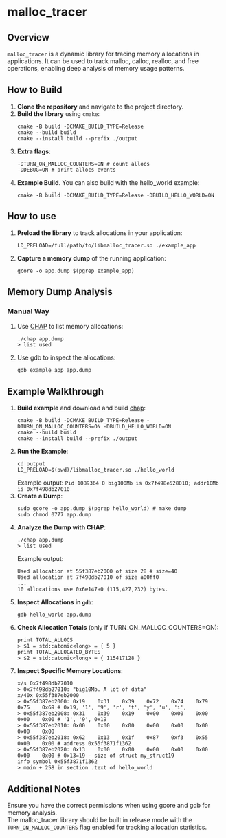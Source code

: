 # malloc_tracer

## Overview
`malloc_tracer` is a dynamic library for tracing memory allocations in applications. It can be used to track malloc, calloc, realloc, and free operations, enabling deep analysis of memory usage patterns. 

## How to Build
1. **Clone the repository** and navigate to the project directory.
2. **Build the library** using `cmake`:
   ```
   cmake -B build -DCMAKE_BUILD_TYPE=Release
   cmake --build build
   cmake --install build --prefix ./output
   ``` 
3. **Extra flags**:
    ```
    -DTURN_ON_MALLOC_COUNTERS=ON # count allocs
    -DDEBUG=ON # print allocs events
    ```
4. **Example Build**. You can also build with the hello_world example:
    ```
    cmake -B build -DCMAKE_BUILD_TYPE=Release -DBUILD_HELLO_WORLD=ON
    ```  

## How to use
1. **Preload the library** to track allocations in your application:
    ```
    LD_PRELOAD=/full/path/to/libmalloc_tracer.so ./example_app
    ```
2. **Capture a memory dump** of the running application:
    ```
    gcore -o app.dump $(pgrep example_app)
    ```

## Memory Dump Analysis

### Manual Way
1. Use [CHAP](https://github.com/vmware/chap) to list memory allocations:
    ```
    ./chap app.dump
    > list used
    ```
2. Use gdb to inspect the allocations:
   ```
   gdb example_app app.dump
   ```

## Example Walkthrough
1. **Build example** and download and build [chap](https://github.com/vmware/chap):
   ```
   cmake -B build -DCMAKE_BUILD_TYPE=Release -DTURN_ON_MALLOC_COUNTERS=ON -DBUILD_HELLO_WORLD=ON
   cmake --build build
   cmake --install build --prefix ./output
   ```
2. **Run the Example**:
   ```
   cd output
   LD_PRELOAD=$(pwd)/libmalloc_tracer.so ./hello_world
   ```
   Example output: `Pid 1089364 0 big100Mb is 0x7f498e528010; addr10Mb is 0x7f498db27010`
3. **Create a Dump**:
   ```
   sudo gcore -o app.dump $(pgrep hello_world) # make dump
   sudo chmod 0777 app.dump
   ```
4. **Analyze the Dump with CHAP**:
   ```
   ./chap app.dump
   > list used
   ```
   Example output:
   ```
   Used allocation at 55f387eb2000 of size 28 # size=40
   Used allocation at 7f498db27010 of size a00ff0
   ...
   10 allocations use 0x6e147a0 (115,427,232) bytes.
   ```
5. **Inspect Allocations in `gdb`**:
   ```
   gdb hello_world app.dump
   ```
6. **Check Allocation Totals** (only if TURN_ON_MALLOC_COUNTERS=ON):
   ```
   print TOTAL_ALLOCS
   > $1 = std::atomic<long> = { 5 }
   print TOTAL_ALLOCATED_BYTES
   > $2 = std::atomic<long> = { 115417128 }
   ```
7. **Inspect Specific Memory Locations**:
   ```
   x/s 0x7f498db27010
   > 0x7f498db27010: "big10Mb. A lot of data"
   x/40x 0x55f387eb2000
   > 0x55f387eb2000: 0x19    0x31    0x39    0x72    0x74    0x79    0x75    0x69 # 0x19, '1', '9', 'r', 't', 'y', 'u', 'i', 
   > 0x55f387eb2008: 0x31    0x39    0x19    0x00    0x00    0x00    0x00    0x00 # '1', '9', 0x19
   > 0x55f387eb2010: 0x00    0x00    0x00    0x00    0x00    0x00    0x00    0x00
   > 0x55f387eb2018: 0x62    0x13    0x1f    0x87    0xf3    0x55    0x00    0x00 # address 0x55f3871f1362
   > 0x55f387eb2020: 0x13    0x00    0x00    0x00    0x00    0x00    0x00    0x00 # 0x13=19 - size of struct my_struct19
   info symbol 0x55f3871f1362
   > main + 258 in section .text of hello_world
   ```
## Additional Notes
Ensure you have the correct permissions when using gcore and gdb for memory analysis.  
The malloc_tracer library should be built in release mode with the `TURN_ON_MALLOC_COUNTERS` flag enabled for tracking allocation statistics.